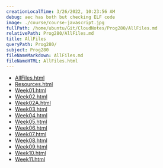 ```yaml
---
creationLocalTime: 3/26/2022, 10:23:56 AM
debug: aec has both but checking ELF code
image: ./course/course-javascript.jpg
fullPath: /home/ubuntu/Git/CloudNotes/Prog280/AllFiles.md
relativePath: Prog280/AllFiles.md
title: AllFiles
queryPath: Prog280/
subject: Prog280
fileNameMarkdown: AllFiles.md
fileNameHTML: AllFiles.html
---
```



<!-- toc -->
<!-- tocstop -->

* [AllFiles.html](AllFiles.html)
* [Resources.html](Resources.html)
* [Week01.html](Week01.html)
* [Week02.html](Week02.html)
* [Week02A.html](Week02A.html)
* [Week03.html](Week03.html)
* [Week04.html](Week04.html)
* [Week05.html](Week05.html)
* [Week06.html](Week06.html)
* [Week07.html](Week07.html)
* [Week08.html](Week08.html)
* [Week09.html](Week09.html)
* [Week10.html](Week10.html)
* [Week11.html](Week11.html)
